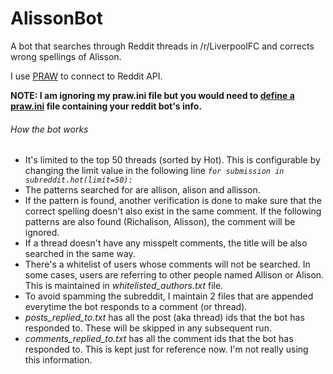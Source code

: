 # AlissonBot
A bot that searches through Reddit threads in /r/LiverpoolFC and corrects wrong spellings of Alisson.

I use [PRAW](https://praw.readthedocs.io/en/latest/index.html) to connect to Reddit API.

**NOTE: I am ignoring my praw.ini file but you would need to [define a praw.ini](https://praw.readthedocs.io/en/latest/getting_started/configuration/prawini.html) file containing your reddit bot's info.**

###### How the bot works
- It's limited to the top 50 threads (sorted by Hot). This is configurable by changing the limit value in the following line
  _`for submission in subreddit.hot(limit=50):`_
- The patterns searched for are allison, alison and allisson.
- If the pattern is found, another verification is done to make sure that the correct spelling doesn't also exist in the same comment.
  If the following patterns are also found (Richalison, Alisson), the comment will be ignored.
- If a thread doesn't have any misspelt comments, the title will be also searched in the same way.
- There's a whitelist of users whose comments will not be searched. In some cases, users are referring to other people named Allison or Alison. This is maintained in _whitelisted_authors.txt_ file.
- To avoid spamming the subreddit, I maintain 2 files that are appended everytime the bot responds to a comment (or thread).
- _posts_replied_to.txt_ has all the post (aka thread) ids that the bot has responded to. These will be skipped in any subsequent run.
- _comments_replied_to.txt_ has all the comment ids that the bot has responded to. This is kept just for reference now. I'm not really using this information.
